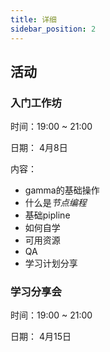 ```yaml
---
title: 详细
sidebar_position: 2
---
```


## 活动

### 入门工作坊
时间：19:00 ~ 21:00

日期： 4月8日

内容：
- gamma的基础操作
- 什么是*节点编程*
- 基础pipline
- 如何自学
- 可用资源
- QA
- 学习计划分享

### 学习分享会
时间：19:00 ~ 21:00

日期： 4月15日
